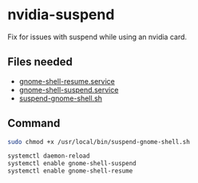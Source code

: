 # nvidia-suspend

Fix for issues with suspend while using an nvidia card.

## Files needed

- [gnome-shell-resume.service](../etc/systemd/system/gnome-shell-resume.service)
- [gnome-shell-suspend.service](../etc/systemd/system/gnome-shell-suspend.service)
- [suspend-gnome-shell.sh](../usr/local/bin/suspend-gnome-shell.sh)

## Command

```bash
sudo chmod +x /usr/local/bin/suspend-gnome-shell.sh
```

```bash
systemctl daemon-reload
systemctl enable gnome-shell-suspend
systemctl enable gnome-shell-resume
```
